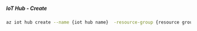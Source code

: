 ##### IoT Hub - Create

```bash
az iot hub create --name {iot hub name}  -resource-group {resource group name} --sku S1

```

